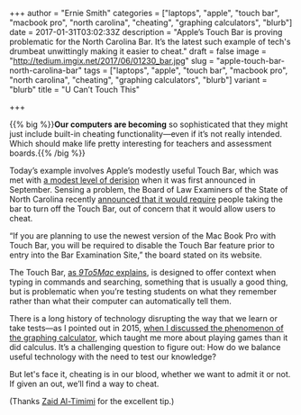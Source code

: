 +++
author = "Ernie Smith"
categories = ["laptops", "apple", "touch bar", "macbook pro", "north carolina", "cheating", "graphing calculators", "blurb"]
date = 2017-01-31T03:02:33Z
description = "Apple’s Touch Bar is proving problematic for the North Carolina Bar. It’s the latest such example of tech's drumbeat unwittingly making it easier to cheat."
draft = false
image = "http://tedium.imgix.net/2017/06/01230_bar.jpg"
slug = "apple-touch-bar-north-carolina-bar"
tags = ["laptops", "apple", "touch bar", "macbook pro", "north carolina", "cheating", "graphing calculators", "blurb"]
variant = "blurb"
title = "U Can’t Touch This"

+++

{{% big %}}**Our computers are becoming** so sophisticated that they might just include built-in cheating functionality—even if it’s not really intended. Which should make life pretty interesting for teachers and assessment boards.{{% /big %}}

Today’s example involves Apple’s modestly useful Touch Bar, which was met with [a modest level of derision](http://www.pcmag.com/commentary/349229/the-macbook-pros-touch-bar-solves-a-non-existent-problem) when it was first announced in September. Sensing a problem, the Board of Law Examiners of the State of North Carolina recently [announced that it would require](https://ncble.org/notice-to-all-north-carolina-bar-examination-applicants-regarding-mac-book-pro-with-touch-bar/) people taking the bar to turn off the Touch Bar, out of concern that it would allow users to cheat. 

“If you are planning to use the newest version of the Mac Book Pro with Touch Bar, you will be required to disable the Touch Bar feature prior to entry into the Bar Examination Site,” the board stated on its website. 

The Touch Bar, [as *9To5Mac* explains](https://9to5mac.com/2017/01/30/macbook-pro-touch-bar-exam-cheating-security-how-to-disable/), is designed to offer context when typing in commands and searching, something that is usually a good thing, but is problematic when you’re testing students on what they remember rather than what their computer can automatically tell them.

There is a long history of technology disrupting the way that we learn or take tests—as I pointed out in 2015, [when I discussed the phenomenon of the graphing calculator](http://tedium.co/2015/09/24/graphing-calculators-gaming-popularity/), which taught me more about playing games than it did calculus. It’s a challenging question to figure out: How do we balance useful technology with the need to test our knowledge?

But let's face it, cheating is in our blood, whether we want to admit it or not. If given an out, we’ll find a way to cheat.

(Thanks [Zaid Al-Timimi](https://twitter.com/app_devl) for the excellent tip.)